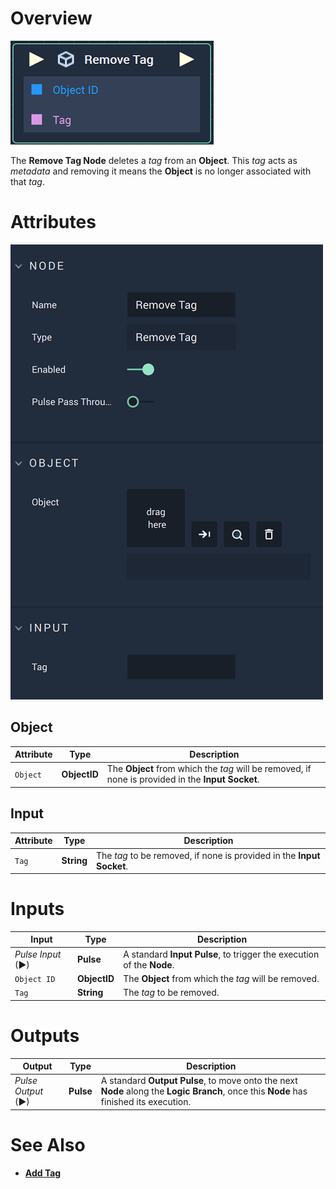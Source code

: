 # Overview

![The Remove Tag Node.](../../../.gitbook/assets/removetagnode.png)

The **Remove Tag Node** deletes a *tag* from an **Object**. This *tag* acts as *metadata* and removing it means the **Object** is no longer associated with that *tag*.

# Attributes

![The Remove Tag Node Attributes.](../../../.gitbook/assets/removetagattributes.png)

## Object

|Attribute|Type|Description|
|---|---|---|
| `Object` | **ObjectID** |The **Object** from which the *tag* will be removed, if none is provided in the **Input Socket**.|

## Input

|Attribute|Type|Description|
|---|---|---|
| `Tag` | **String** |The *tag* to be removed, if none is provided in the **Input Socket**.|


# Inputs

|Input|Type|Description|
|---|---|---|
|*Pulse Input* (►)|**Pulse**|A standard **Input Pulse**, to trigger the execution of the **Node**.|
| `Object ID` | **ObjectID** |The **Object** from which the *tag* will be removed.|
| `Tag` | **String** |The *tag* to be removed.|

# Outputs

|Output|Type|Description|
|---|---|---|
|*Pulse Output* (►)|**Pulse**|A standard **Output Pulse**, to move onto the next **Node** along the **Logic Branch**, once this **Node** has finished its execution.|

# See Also

* [**Add Tag**](add-tag.md)

